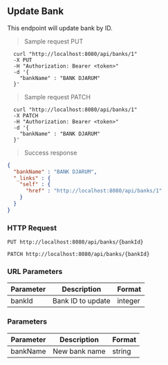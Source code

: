 ## Update Bank
This endpoint will update bank by ID.

> Sample request PUT

```shell
  curl "http://localhost:8080/api/banks/1"
  -X PUT
  -H "Authorization: Bearer <token>"
  -d '{
    "bankName" : "BANK DJARUM"
  }'
```

> Sample request PATCH

```shell
  curl "http://localhost:8080/api/banks/1"
  -X PATCH
  -H "Authorization: Bearer <token>"
  -d '{
    "bankName" : "BANK DJARUM"
  }'
```

> Success response

```json
{
  "bankName" : "BANK DJARUM",
  "_links" : {
    "self" : {
      "href" : "http://localhost:8080/api/banks/1"
    }
  }
}
```

### HTTP Request

`PUT http://localhost:8080/api/banks/{bankId}`

`PATCH http://localhost:8080/api/banks/{bankId}`

### URL Parameters

Parameter | Description | Format
--------- | ----------- | ---------
bankId | Bank ID to update | integer

### Parameters

Parameter | Description | Format
--------- | ----------- | ---------
bankName | New bank name | string